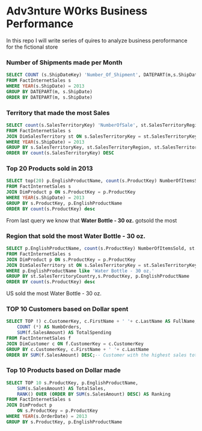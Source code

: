 # Adv3nture W0rks Business Performance
In this repo I will write series of quires to analyze business peroformance for the fictional store


### Number of Shipments made per Month

```SQL
SELECT COUNT (s.ShipDateKey) 'Number_Of_Shipment', DATEPART(m,s.ShipDate) as 'MonthNumb'
FROM FactInternetSales s
WHERE YEAR(s.ShipDate) = 2013
GROUP BY DATEPART(m, s.ShipDate) 
ORDER BY DATEPART(m, s.ShipDate)
```

### Territory that made the most Sales

```SQL
SELECT count(s.SalesTerritoryKey) 'NumberOfSale', st.SalesTerritoryRegion, st.SalesTerritoryCountry 
FROM FactInternetSales s 
JOIN DimSalesTerritory st ON s.SalesTerritoryKey = st.SalesTerritoryKey 
WHERE YEAR(s.ShipDate) = 2013 
GROUP BY s.SalesTerritoryKey, st.SalesTerritoryRegion, st.SalesTerritoryCountry
ORDER BY count(s.SalesTerritoryKey) DESC
```

### Top 20 Products sold in 2013

```SQL
SELECT top(20) p.EnglishProductName, count(s.ProductKey) NumberOfItemsSold  
FROM FactInternetSales s 
JOIN DimProduct p ON s.ProductKey = p.ProductKey 
WHERE YEAR(s.ShipDate) = 2013  
GROUP BY s.ProductKey, p.EnglishProductName 
ORDER BY count(s.ProductKey) desc 
```
From last query we know that **Water Bottle - 30 oz.** gotsold the most

### Region that sold the most Water Bottle - 30 oz. 

```SQL
SELECT p.EnglishProductName, count(s.ProductKey) NumberOfItemsSold, st.SalesTerritoryCountry
FROM FactInternetSales s
JOIN DimProduct p ON s.ProductKey = p.ProductKey
JOIN DimSalesTerritory st ON s.SalesTerritoryKey = st.SalesTerritoryKey
WHERE p.EnglishProductName like 'Water Bottle - 30 oz.'
GROUP BY st.SalesTerritoryCountry,s.ProductKey, p.EnglishProductName
ORDER BY count(s.ProductKey) desc 
```
US sold the most Water Bottle - 30 oz.



### TOP 10 Customers based on Dollar spent

```SQL
SELECT TOP !) c.CustomerKey, c.FirstName + ' '+ c.LastName AS FullName, 
    COUNT (*) AS NumbOrders,
    SUM(f.SalesAmount) AS TotalSpending
FROM FactInternetSales f 
JOIN DimCustomer c ON f.CustomerKey = c.CustomerKey
GROUP BY c.CustomerKey, c.FirstName + ' '+ c.LastName
ORDER BY SUM(f.SalesAmount) DESC;-- Customer with the highest sales total
```
### Top 10 Products based on Dollar made

```SQL
SELECT TOP 10 s.ProductKey, p.EnglishProductName,
    SUM(s.SalesAmount) AS TotalSales,
    RANK() OVER (ORDER BY SUM(s.SalesAmount) DESC) AS Ranking
FROM FactInternetSales s 
JOIN DimProduct p 
    ON s.ProductKey = p.ProductKey
WHERE YEAR(s.OrderDate) = 2013
GROUP BY s.ProductKey, p.EnglishProductName
```
